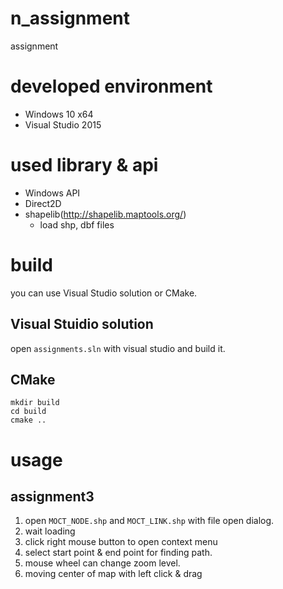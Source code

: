 # n_assignment
assignment

# developed environment
* Windows 10 x64
* Visual Studio 2015

# used library & api
* Windows API
* Direct2D
* shapelib(http://shapelib.maptools.org/)
  * load shp, dbf files

# build
you can use Visual Studio solution or CMake.
## Visual Stuidio solution
open `assignments.sln` with visual studio and build it.

## CMake
```
mkdir build
cd build
cmake ..
```

# usage
## assignment3
1. open `MOCT_NODE.shp` and `MOCT_LINK.shp` with file open dialog.
2. wait loading
3. click right mouse button to open context menu
4. select start point & end point for finding path.
5. mouse wheel can change zoom level.
6. moving center of map with left click & drag
